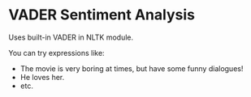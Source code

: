 # VADER Sentiment Analysis

Uses built-in VADER in NLTK module.

You can try expressions like:

- The movie is very boring at times, but have some funny dialogues!
- He loves her.
- etc.
